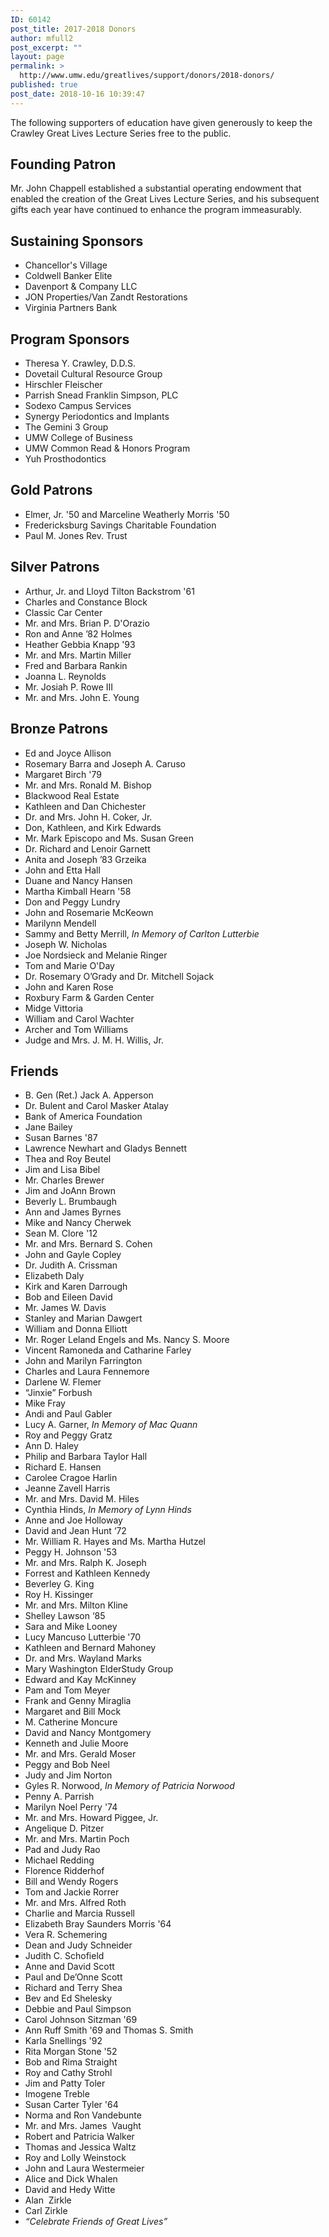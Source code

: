 ```yaml
---
ID: 60142
post_title: 2017-2018 Donors
author: mfull2
post_excerpt: ""
layout: page
permalink: >
  http://www.umw.edu/greatlives/support/donors/2018-donors/
published: true
post_date: 2018-10-16 10:39:47
---
```

The following supporters of education have given generously to keep the Crawley Great Lives Lecture Series free to the public.
<h2>Founding Patron</h2>
Mr. John Chappell established a substantial operating endowment that enabled the creation of the Great Lives Lecture Series, and his subsequent gifts each year have continued to enhance the program immeasurably.
<h2>Sustaining Sponsors</h2>
<ul>
 	<li>Chancellor's Village</li>
 	<li>Coldwell Banker Elite</li>
 	<li>Davenport &amp; Company LLC</li>
 	<li>JON Properties/Van Zandt Restorations</li>
 	<li>Virginia Partners Bank</li>
</ul>
<h2>Program Sponsors</h2>
<ul>
 	<li>Theresa Y. Crawley, D.D.S.</li>
 	<li>Dovetail Cultural Resource Group</li>
 	<li>Hirschler Fleischer</li>
 	<li>Parrish Snead Franklin Simpson, PLC</li>
 	<li>Sodexo Campus Services</li>
 	<li>Synergy Periodontics and Implants</li>
 	<li>The Gemini 3 Group</li>
 	<li>UMW College of Business</li>
 	<li>UMW Common Read &amp; Honors Program</li>
 	<li>Yuh Prosthodontics</li>
</ul>
<h2>Gold Patrons</h2>
<ul>
 	<li>Elmer, Jr. '50 and Marceline Weatherly Morris '50</li>
 	<li>Fredericksburg Savings Charitable Foundation</li>
 	<li>Paul M. Jones Rev. Trust</li>
</ul>
<h2>Silver Patrons</h2>
<ul>
 	<li>Arthur, Jr. and Lloyd Tilton Backstrom '61</li>
 	<li>Charles and Constance Block</li>
 	<li>Classic Car Center</li>
 	<li>Mr. and Mrs. Brian P. D'Orazio</li>
 	<li>Ron and Anne ’82 Holmes</li>
 	<li>Heather Gebbia Knapp '93</li>
 	<li>Mr. and Mrs. Martin Miller</li>
 	<li>Fred and Barbara Rankin</li>
 	<li>Joanna L. Reynolds</li>
 	<li>Mr. Josiah P. Rowe III</li>
 	<li>Mr. and Mrs. John E. Young</li>
</ul>
<h2>Bronze Patrons</h2>
<ul>
 	<li>Ed and Joyce Allison</li>
 	<li>Rosemary Barra and Joseph A. Caruso</li>
 	<li>Margaret Birch '79</li>
 	<li>Mr. and Mrs. Ronald M. Bishop</li>
 	<li>Blackwood Real Estate</li>
 	<li>Kathleen and Dan Chichester</li>
 	<li>Dr. and Mrs. John H. Coker, Jr.</li>
 	<li>Don, Kathleen, and Kirk Edwards</li>
 	<li>Mr. Mark Episcopo and Ms. Susan Green</li>
 	<li>Dr. Richard and Lenoir Garnett</li>
 	<li>Anita and Joseph ’83 Grzeika</li>
 	<li>John and Etta Hall</li>
 	<li>Duane and Nancy Hansen</li>
 	<li>Martha Kimball Hearn '58</li>
 	<li>Don and Peggy Lundry</li>
 	<li>John and Rosemarie McKeown</li>
 	<li>Marilynn Mendell</li>
 	<li>Sammy and Betty Merrill, <em>In Memory of Carlton Lutterbie</em></li>
 	<li>Joseph W. Nicholas</li>
 	<li>Joe Nordsieck and Melanie Ringer</li>
 	<li>Tom and Marie O'Day</li>
 	<li>Dr. Rosemary O’Grady and Dr. Mitchell Sojack</li>
 	<li>John and Karen Rose</li>
 	<li>Roxbury Farm &amp; Garden Center</li>
 	<li>Midge Vittoria</li>
 	<li>William and Carol Wachter</li>
 	<li>Archer and Tom Williams</li>
 	<li>Judge and Mrs. J. M. H. Willis, Jr.</li>
</ul>
<h2>Friends</h2>
<ul>
 	<li>B. Gen (Ret.) Jack A. Apperson</li>
 	<li>Dr. Bulent and Carol Masker Atalay</li>
 	<li>Bank of America Foundation</li>
 	<li>Jane Bailey</li>
 	<li>Susan Barnes '87</li>
 	<li>Lawrence Newhart and Gladys Bennett</li>
 	<li>Thea and Roy Beutel</li>
 	<li>Jim and Lisa Bibel</li>
 	<li>Mr. Charles Brewer</li>
 	<li>Jim and JoAnn Brown</li>
 	<li>Beverly L. Brumbaugh</li>
 	<li>Ann and James Byrnes</li>
 	<li>Mike and Nancy Cherwek</li>
 	<li>Sean M. Clore '12</li>
 	<li>Mr. and Mrs. Bernard S. Cohen</li>
 	<li>John and Gayle Copley</li>
 	<li>Dr. Judith A. Crissman</li>
 	<li>Elizabeth Daly</li>
 	<li>Kirk and Karen Darrough</li>
 	<li>Bob and Eileen David</li>
 	<li>Mr. James W. Davis</li>
 	<li>Stanley and Marian Dawgert</li>
 	<li>William and Donna Elliott</li>
 	<li>Mr. Roger Leland Engels and Ms. Nancy S. Moore</li>
 	<li>Vincent Ramoneda and Catharine Farley</li>
 	<li>John and Marilyn Farrington</li>
 	<li>Charles and Laura Fennemore</li>
 	<li>Darlene W. Flemer</li>
 	<li>“Jinxie” Forbush</li>
 	<li>Mike Fray</li>
 	<li>Andi and Paul Gabler</li>
 	<li>Lucy A. Garner, <em>In Memory of Mac Quann</em></li>
 	<li>Roy and Peggy Gratz</li>
 	<li>Ann D. Haley</li>
 	<li>Philip and Barbara Taylor Hall</li>
 	<li>Richard E. Hansen</li>
 	<li>Carolee Cragoe Harlin</li>
 	<li>Jeanne Zavell Harris</li>
 	<li>Mr. and Mrs. David M. Hiles</li>
 	<li>Cynthia Hinds, <em>In Memory of Lynn Hinds</em></li>
 	<li>Anne and Joe Holloway</li>
 	<li>David and Jean Hunt ‘72</li>
 	<li>Mr. William R. Hayes and Ms. Martha Hutzel</li>
 	<li>Peggy H. Johnson '53</li>
 	<li>Mr. and Mrs. Ralph K. Joseph</li>
 	<li>Forrest and Kathleen Kennedy</li>
 	<li>Beverley G. King</li>
 	<li>Roy H. Kissinger</li>
 	<li>Mr. and Mrs. Milton Kline</li>
 	<li>Shelley Lawson ‘85</li>
 	<li>Sara and Mike Looney</li>
 	<li>Lucy Mancuso Lutterbie '70</li>
 	<li>Kathleen and Bernard Mahoney</li>
 	<li>Dr. and Mrs. Wayland Marks</li>
 	<li>Mary Washington ElderStudy Group</li>
 	<li>Edward and Kay McKinney</li>
 	<li>Pam and Tom Meyer</li>
 	<li>Frank and Genny Miraglia</li>
 	<li>Margaret and Bill Mock</li>
 	<li>M. Catherine Moncure</li>
 	<li>David and Nancy Montgomery</li>
 	<li>Kenneth and Julie Moore</li>
 	<li>Mr. and Mrs. Gerald Moser</li>
 	<li>Peggy and Bob Neel</li>
 	<li>Judy and Jim Norton</li>
 	<li>Gyles R. Norwood, <em>In Memory of Patricia Norwood</em></li>
 	<li>Penny A. Parrish</li>
 	<li>Marilyn Noel Perry '74</li>
 	<li>Mr. and Mrs. Howard Piggee, Jr.</li>
 	<li>Angelique D. Pitzer</li>
 	<li>Mr. and Mrs. Martin Poch</li>
 	<li>Pad and Judy Rao</li>
 	<li>Michael Redding</li>
 	<li>Florence Ridderhof</li>
 	<li>Bill and Wendy Rogers</li>
 	<li>Tom and Jackie Rorrer</li>
 	<li>Mr. and Mrs. Alfred Roth</li>
 	<li>Charlie and Marcia Russell</li>
 	<li>Elizabeth Bray Saunders Morris '64</li>
 	<li>Vera R. Schemering</li>
 	<li>Dean and Judy Schneider</li>
 	<li>Judith C. Schofield</li>
 	<li>Anne and David Scott</li>
 	<li>Paul and De’Onne Scott</li>
 	<li>Richard and Terry Shea</li>
 	<li>Bev and Ed Shelesky</li>
 	<li>Debbie and Paul Simpson</li>
 	<li>Carol Johnson Sitzman '69</li>
 	<li>Ann Ruff Smith '69 and Thomas S. Smith</li>
 	<li>Karla Snellings '92</li>
 	<li>Rita Morgan Stone '52</li>
 	<li>Bob and Rima Straight</li>
 	<li>Roy and Cathy Strohl</li>
 	<li>Jim and Patty Toler</li>
 	<li>Imogene Treble</li>
 	<li>Susan Carter Tyler '64</li>
 	<li>Norma and Ron Vandebunte</li>
 	<li>Mr. and Mrs. James  Vaught</li>
 	<li>Robert and Patricia Walker</li>
 	<li>Thomas and Jessica Waltz</li>
 	<li>Roy and Lolly Weinstock</li>
 	<li>John and Laura Westermeier</li>
 	<li>Alice and Dick Whalen</li>
 	<li>David and Hedy Witte</li>
 	<li>Alan  Zirkle</li>
 	<li>Carl Zirkle</li>
 	<li><em>“Celebrate Friends of Great Lives”</em></li>
</ul>